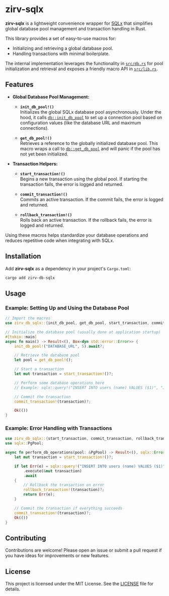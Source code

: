 # zirv-sqlx

**zirv-sqlx** is a lightweight convenience wrapper for [SQLx](https://github.com/launchbadge/sqlx) that simplifies global database pool management and transaction handling in Rust.

This library provides a set of easy-to-use macros for:
- Initializing and retrieving a global database pool.
- Handling transactions with minimal boilerplate.
  
The internal implementation leverages the functionality in [`src/db.rs`](src/db.rs) for pool initialization and retrieval and exposes a friendly macro API in [`src/lib.rs`](src/lib.rs).

## Features

- **Global Database Pool Management:**
  - **`init_db_pool!()`**  
    Initializes the global SQLx database pool asynchronously. Under the hood, it calls [`db::init_db_pool`](src/db.rs) to set up a connection pool based on configuration values (like the database URL and maximum connections).

  - **`get_db_pool!()`**  
    Retrieves a reference to the globally initialized database pool. This macro wraps a call to [`db::get_db_pool`](src/db.rs) and will panic if the pool has not yet been initialized.

- **Transaction Helpers:**
  - **`start_transaction!()`**  
    Begins a new transaction using the global pool. If starting the transaction fails, the error is logged and returned.
    
  - **`commit_transaction!()`**  
    Commits an active transaction. If the commit fails, the error is logged and returned.
    
  - **`rollback_transaction!()`**  
    Rolls back an active transaction. If the rollback fails, the error is logged and returned.

Using these macros helps standardize your database operations and reduces repetitive code when integrating with SQLx.

## Installation

Add **zirv-sqlx** as a dependency in your project's `Cargo.toml`:

```sh
cargo add zirv-db-sqlx
```

## Usage

### Example: Setting Up and Using the Database Pool

```rust
// Import the macros
use zirv_db_sqlx::{init_db_pool, get_db_pool, start_transaction, commit_transaction, rollback_transaction};

// Initialize the database pool (usually done at application startup)
#[tokio::main]
async fn main() -> Result<(), Box<dyn std::error::Error>> {
    init_db_pool!("DATABASE_URL", 5).await?;

    // Retrieve the database pool
    let pool = get_db_pool!();

    // Start a transaction
    let mut transaction = start_transaction!()?;

    // Perform some database operations here
    // Example: sqlx::query!("INSERT INTO users (name) VALUES ($1)", "John Doe").execute(&mut transaction).await?;

    // Commit the transaction
    commit_transaction!(transaction)?;

    Ok(())
}
```

### Example: Error Handling with Transactions

```rust
use zirv_db_sqlx::{start_transaction, commit_transaction, rollback_transaction};
use sqlx::PgPool;

async fn perform_db_operations(pool: &PgPool) -> Result<(), sqlx::Error> {
    let mut transaction = start_transaction!()?;

    if let Err(e) = sqlx::query!("INSERT INTO users (name) VALUES ($1)", "Jane Doe")
        .execute(&mut transaction)
        .await
    {
        // Rollback the transaction on error
        rollback_transaction!(transaction)?;
        return Err(e);
    }

    // Commit the transaction if everything succeeds
    commit_transaction!(transaction)?;
    Ok(())
}
```

## Contributing

Contributions are welcome! Please open an issue or submit a pull request if you have ideas for improvements or new features.

## License

This project is licensed under the MIT License. See the [LICENSE](LICENSE) file for details.


